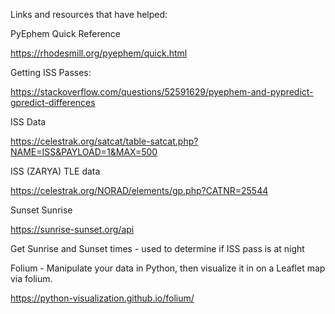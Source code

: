Links and resources that have helped:


PyEphem Quick Reference

https://rhodesmill.org/pyephem/quick.html

Getting ISS Passes:

https://stackoverflow.com/questions/52591629/pyephem-and-pypredict-gpredict-differences


ISS Data

https://celestrak.org/satcat/table-satcat.php?NAME=ISS&PAYLOAD=1&MAX=500

ISS (ZARYA) TLE data

https://celestrak.org/NORAD/elements/gp.php?CATNR=25544


Sunset Sunrise

https://sunrise-sunset.org/api

Get Sunrise and Sunset times - used to determine if ISS pass is at night


Folium - Manipulate your data in Python, then visualize it in on a Leaflet map via folium. 

https://python-visualization.github.io/folium/

